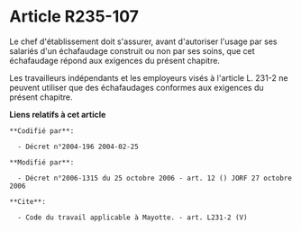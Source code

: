 # Article R235-107

Le chef d'établissement doit s'assurer, avant d'autoriser l'usage par ses salariés d'un échafaudage construit ou non par ses
soins, que cet échafaudage répond aux exigences du présent chapitre. 

Les travailleurs indépendants et les employeurs visés à l'article L. 231-2 ne peuvent utiliser que des échafaudages conformes
aux exigences du présent chapitre.

**Liens relatifs à cet article**

	**Codifié par**:

	  - Décret n°2004-196 2004-02-25

	**Modifié par**:

	  - Décret n°2006-1315 du 25 octobre 2006 - art. 12 () JORF 27 octobre 2006

	**Cite**:

	  - Code du travail applicable à Mayotte. - art. L231-2 (V)
